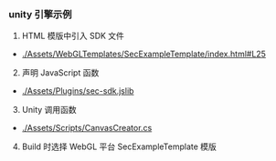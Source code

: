 ### unity 引擎示例

1. HTML 模版中引入 SDK 文件
- [./Assets/WebGLTemplates/SecExampleTemplate/index.html#L25](./Assets/WebGLTemplates/SecExampleTemplate/index.html#L25)

2. 声明 JavaScript 函数
- [./Assets/Plugins/sec-sdk.jslib](./Assets/Plugins/sec-sdk.jslib)

3. Unity 调用函数
- [./Assets/Scripts/CanvasCreator.cs](./Assets/Scripts/CanvasCreator.cs)

4. Build 时选择 WebGL 平台 SecExampleTemplate 模版
